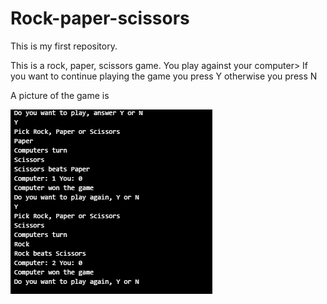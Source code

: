 # Rock-paper-scissors
This is my first repository. 

This is a rock, paper, scissors game. You play against your computer> If you want to continue playing the game you press Y otherwise you press N

A picture of the game is 

![Screenshot](rock_paper_scissors.PNG)
